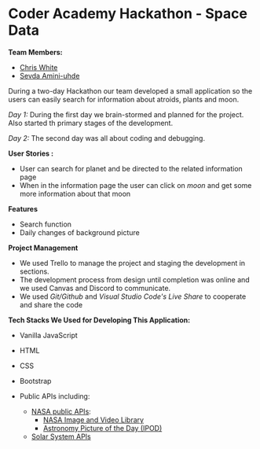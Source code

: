# Coder Academy Hackathon - Space Data

**Team Members:**

* [Chris White](https://github.com/ChrisWhite12)
* [Sevda Amini-uhde](https://github.com/Sevicode)

During a two-day Hackathon our team developed a small application so the users can easily search for information about atroids, plants and moon. 

*Day 1:* During the first day we brain-stormed and planned for the project. Also started th primary stages of the development.

*Day 2:* The second day was all about coding and debugging. 

**User Stories :** 
* User can search for planet and be directed to the related information page
* When in the information page the user can click on *moon* and get some more information about that moon 

**Features**
* Search function
* Daily changes of background picture 

**Project Management**

* We used Trello to manage the project and staging the development in sections.
* The development process from design until completion was online and we used Canvas and Discord to communicate.
* We used *Git/Github* and *Visual Studio Code's Live Share* to cooperate and share the code 

**Tech Stacks We Used for Developing This Application:**

* Vanilla JavaScript
* HTML
* CSS
* Bootstrap 
* Public APIs including:

    * [NASA public APIs](https://api.nasa.gov/):
        * [NASA Image and Video Library](https://images.nasa.gov/)
        * [Astronomy Picture of the Day (IPOD)](https://apod.nasa.gov/apod/astropix.html)
    * [Solar System APIs](https://api.le-systeme-solaire.net/en/)






